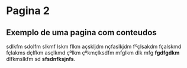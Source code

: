 
# Pagina 2

## Exemplo de uma pagina com conteudos

sdlkfm sdolfm slkmf lskm flkm açskljdm nçfaslkjdm fºçlsakdm fçalskmd fçlakms dçlfkm asçlkmd çºlkm çºkmçlksdfm mfglkm dlk mfg **fgdfgdkm** dlfkmslkfm sd __sfsdnfksjnfs__.